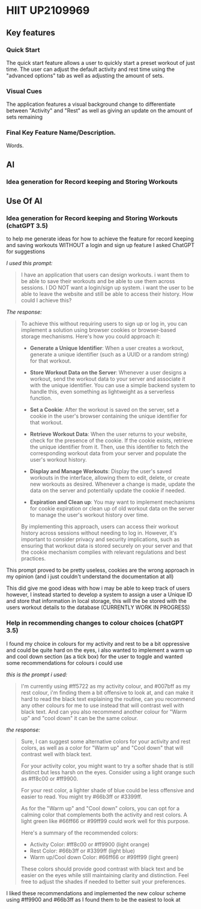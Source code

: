# HIIT UP2109969

## Key features

### Quick Start

The quick start feature allows a user to quickly start a preset workout of just time. The user can adjust the default activity and rest time using the "advanced options" tab as well as adjusting the amount of sets.

### Visual Cues

The application features a visual background change to differentiate between "Activity" and "Rest" as well as giving an update on the amount of sets remaining

### Final Key Feature Name/Description.

Words.

## AI

### Idea generation for Record keeping and Storing Workouts
## Use Of AI

### Idea generation for Record keeping and Storing Workouts (chatGPT 3.5)

to help me generate ideas for how to achieve the feature for record keeping and saving workouts WITHOUT a login and sign up feature I asked ChatGPT for suggestions

_I used this prompt:_

> I have an application that users can design workouts. i want them to be able to save their workouts and be able to use them across sessions. I DO NOT want a login/sign up system. i want the user to be able to leave the website and still be able to access their history.
> How could I achieve this?

_The response:_

> To achieve this without requiring users to sign up or log in, you can implement a solution using browser cookies or browser-based storage mechanisms. Here's how you could approach it:
>
> - **Generate a Unique Identifier**: When a user creates a workout, generate a unique identifier (such as a UUID or a random string) for that workout.
>
> - **Store Workout Data on the Server**: Whenever a user designs a workout, send the workout data to your server and associate it with the unique identifier. You can use a simple backend system to handle this, even something as lightweight as a serverless function.
>
> - **Set a Cookie**: After the workout is saved on the server, set a cookie in the user's browser containing the unique identifier for that workout.
>
> - **Retrieve Workout Data**: When the user returns to your website, check for the presence of the cookie. If the cookie exists, retrieve the unique identifier from it. Then, use this identifier to fetch the corresponding workout data from your server and populate the user's workout history.
>
> - **Display and Manage Workouts**: Display the user's saved workouts in the interface, allowing them to edit, delete, or create new workouts as desired. Whenever a change is made, update the data on the server and potentially update the cookie if needed.
>
> - **Expiration and Clean up**: You may want to implement mechanisms for cookie expiration or clean up of old workout data on the server to manage the user's workout history over time.
>
> By implementing this approach, users can access their workout history across sessions without needing to log in. However, it's important to consider privacy and security implications, such as ensuring that workout data is stored securely on your server and that the cookie mechanism complies with relevant regulations and best practices.

This prompt proved to be pretty useless, cookies are the wrong approach in my opinion (and i just couldn't understand the documentation at all)

This did give me good ideas with how i may be able to keep track of users however, I instead started to develop a system to assign a user a Unique ID and store that information in local storage, this will the be stored with the users workout details to the database (CURRENTLY WORK IN PROGRESS)

### Help in recommending changes to colour choices (chatGPT 3.5)

I found my choice in colours for my activity and rest to be a bit oppressive and could be quite hard on the eyes, i also wanted to implement a warm up and cool down section (as a tick box) for the user to toggle and wanted some recommendations for colours i could use

_this is the prompt i used:_

> I'm currently using #ff5722 as my activity colour, and #007bff as my rest colour, i'm finding them a bit offensive to look at, and can make it hard to read the black text explaining the routine, can you recommend any other colours for me to use instead that will contrast well with black text. And can you also recommend another colour for "Warm up" and "cool down" it can be the same colour.

_the response:_

> Sure, I can suggest some alternative colors for your activity and rest colors, as well as a color for "Warm up" and "Cool down" that will contrast well with black text.
>
> For your activity color, you might want to try a softer shade that is still distinct but less harsh on the eyes. Consider using a light orange such as #ff8c00 or #ff9900.
>
> For your rest color, a lighter shade of blue could be less offensive and easier to read. You might try #66b3ff or #3399ff.
>
> As for the "Warm up" and "Cool down" colors, you can opt for a calming color that complements both the activity and rest colors. A light green like #66ff66 or #99ff99 could work well for this purpose.
>
> Here's a summary of the recommended colors:
>
> - Activity Color: #ff8c00 or #ff9900 (light orange)
> - Rest Color: #66b3ff or #3399ff (light blue)
> - Warm up/Cool down Color: #66ff66 or #99ff99 (light green)
>
> These colors should provide good contrast with black text and be easier on the eyes while still maintaining clarity and distinction. Feel free to adjust the shades if needed to better suit your preferences.

I liked these recommendations and implemented the new colour scheme using #ff9900 and #66b3ff as I found them to be the easiest to look at
